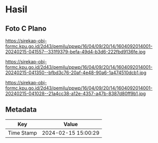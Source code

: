 # Hasil

## Foto C Plano

https://sirekap-obj-formc.kpu.go.id/2d43/pemilu/ppwp/16/04/09/20/14/1604092014001-20240215-041557--331f9379-befa-49d4-b3d6-222fbd9136fe.jpg

https://sirekap-obj-formc.kpu.go.id/2d43/pemilu/ppwp/16/04/09/20/14/1604092014001-20240215-041350--bfbd3c76-20af-4e48-90a6-1a474510dcb1.jpg

https://sirekap-obj-formc.kpu.go.id/2d43/pemilu/ppwp/16/04/09/20/14/1604092014001-20240215-041028--21a4cc38-a12e-4357-a47b-8387d80ff9b1.jpg


## Metadata

| Key        | Value               |
| ---------- | ------------------- |
| Time Stamp | 2024-02-15 15:00:29 |



